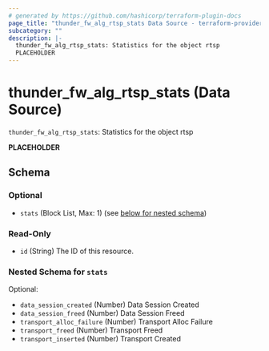 ```yaml
---
# generated by https://github.com/hashicorp/terraform-plugin-docs
page_title: "thunder_fw_alg_rtsp_stats Data Source - terraform-provider-thunder"
subcategory: ""
description: |-
  thunder_fw_alg_rtsp_stats: Statistics for the object rtsp
  PLACEHOLDER
---
```


# thunder_fw_alg_rtsp_stats (Data Source)

`thunder_fw_alg_rtsp_stats`: Statistics for the object rtsp

__PLACEHOLDER__



<!-- schema generated by tfplugindocs -->
## Schema

### Optional

- `stats` (Block List, Max: 1) (see [below for nested schema](#nestedblock--stats))

### Read-Only

- `id` (String) The ID of this resource.

<a id="nestedblock--stats"></a>
### Nested Schema for `stats`

Optional:

- `data_session_created` (Number) Data Session Created
- `data_session_freed` (Number) Data Session Freed
- `transport_alloc_failure` (Number) Transport Alloc Failure
- `transport_freed` (Number) Transport Freed
- `transport_inserted` (Number) Transport Created


